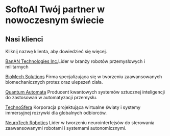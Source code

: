 # SoftoAI  Twój partner w nowoczesnym świecie

## Nasi klienci

Kliknij nazwę klienta, aby dowiedzieć się więcej.

[BanAN Technologies Inc.](https://softo.ag3nts.org/portfolio_1_c4ca4238a0b923820dcc509a6f75849b)Lider w branży robotów przemysłowych i militarnych

[BioMech Solutions](https://softo.ag3nts.org/portfolio_2_c81e728d9d4c2f636f067f89cc14862c)
Firma specjalizująca się w tworzeniu zaawansowanych biomechanicznych protez oraz ulepszeń ciała.


[Quantum Automata](https://softo.ag3nts.org/portfolio_3_eccbc87e4b5ce2fe28308fd9f2a7baf3)
Producent kwantowych systemów sztucznej inteligencji do zastosowań w automatyzacji przemysłu.



[TechnoSfera](https://softo.ag3nts.org/portfolio_4_a87ff679a2f3e71d9181a67b7542122c)
Korporacja projektująca wirtualne światy i systemy immersyjnej rozrywki dla globalnych odbiorców.


[NeuroTech Robotics](https://softo.ag3nts.org/portfolio_6_1679091c5a880faf6fb5e6087eb1b2dc)
Lider w tworzeniu neurointerfejsów do sterowania zaawansowanymi robotami i systemami autonomicznymi.